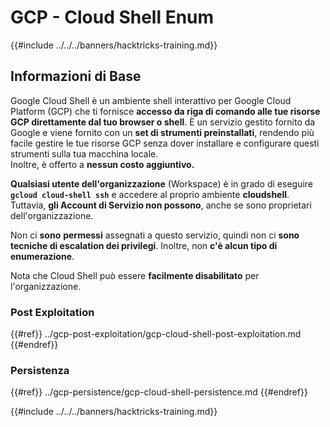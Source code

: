 # GCP - Cloud Shell Enum

{{#include ../../../banners/hacktricks-training.md}}

## Informazioni di Base

Google Cloud Shell è un ambiente shell interattivo per Google Cloud Platform (GCP) che ti fornisce **accesso da riga di comando alle tue risorse GCP direttamente dal tuo browser o shell**. È un servizio gestito fornito da Google e viene fornito con un **set di strumenti preinstallati**, rendendo più facile gestire le tue risorse GCP senza dover installare e configurare questi strumenti sulla tua macchina locale.\
Inoltre, è offerto a **nessun costo aggiuntivo.**

**Qualsiasi utente dell'organizzazione** (Workspace) è in grado di eseguire **`gcloud cloud-shell ssh`** e accedere al proprio ambiente **cloudshell**. Tuttavia, **gli Account di Servizio non possono**, anche se sono proprietari dell'organizzazione.

Non ci **sono** **permessi** assegnati a questo servizio, quindi non ci **sono tecniche di escalation dei privilegi**. Inoltre, non **c'è alcun tipo di enumerazione**.

Nota che Cloud Shell può essere **facilmente disabilitato** per l'organizzazione.

### Post Exploitation

{{#ref}}
../gcp-post-exploitation/gcp-cloud-shell-post-exploitation.md
{{#endref}}

### Persistenza

{{#ref}}
../gcp-persistence/gcp-cloud-shell-persistence.md
{{#endref}}

{{#include ../../../banners/hacktricks-training.md}}
